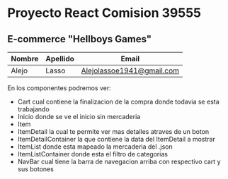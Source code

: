 # Proyecto React Comision 39555
## E-commerce "Hellboys Games"

|  Nombre  |  Apellido  |  Email  |
|---|---|---|
|Alejo|Lasso|Alejolassoe1941@gmail.com


En los componentes podremos ver:

* Cart cual contiene la finalizacion de la compra donde todavia se esta trabajando
* Inicio donde se ve el inicio sin mercaderia
* Item 
* ItemDetail la cual te permite ver mas detalles atraves de un boton
* ItemDetailContainer la que contiene la data del ItemDetail a mostrar
* ItemList donde esta mapeado la mercaderia del .json
* ItemListContainer donde esta el filtro de categorias
* NavBar cual tiene la barra de navegacion arriba con respectivo cart y sus botones